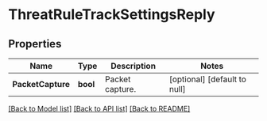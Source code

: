 # ThreatRuleTrackSettingsReply

## Properties
Name | Type | Description | Notes
------------ | ------------- | ------------- | -------------
**PacketCapture** | **bool** | Packet capture. | [optional] [default to null]

[[Back to Model list]](../README.md#documentation-for-models) [[Back to API list]](../README.md#documentation-for-api-endpoints) [[Back to README]](../README.md)


